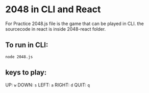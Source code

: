 # 2048 in CLI and React
For Practice
2048.js file is the game that can be played in CLI.
the sourcecode in react is inside 2048-react folder.

## To run in CLI:
`node 2048.js`

## keys to play:
UP: `w`
DOWN: `s`
LEFT: `a`
RIGHT:  `d`
QUIT: `q`
